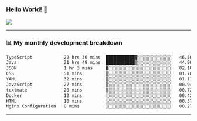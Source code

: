 ### Hello World! 👋

<a>
  <img align="center" src="https://github-readme-stats.vercel.app/api?username=megatunger&count_private=true&include_all_commits=true&bg_color=30,56CCF2,2F80ED&title_color=fff&text_color=fff" />
</a>

------
### 📊 My monthly development breakdown

<!--START_SECTION:waka-->

```txt
TypeScript            22 hrs 36 mins  ███████████▓░░░░░░░░░░░░░   46.50 %
Java                  21 hrs 49 mins  ███████████▒░░░░░░░░░░░░░   44.90 %
JSON                  1 hr 3 mins     ▓░░░░░░░░░░░░░░░░░░░░░░░░   02.18 %
CSS                   51 mins         ▒░░░░░░░░░░░░░░░░░░░░░░░░   01.78 %
YAML                  32 mins         ▒░░░░░░░░░░░░░░░░░░░░░░░░   01.11 %
JavaScript            27 mins         ▒░░░░░░░░░░░░░░░░░░░░░░░░   00.94 %
textmate              20 mins         ▒░░░░░░░░░░░░░░░░░░░░░░░░   00.72 %
Docker                12 mins         ░░░░░░░░░░░░░░░░░░░░░░░░░   00.42 %
HTML                  10 mins         ░░░░░░░░░░░░░░░░░░░░░░░░░   00.37 %
Nginx Configuration   8 mins          ░░░░░░░░░░░░░░░░░░░░░░░░░   00.27 %
```

<!--END_SECTION:waka-->

------
